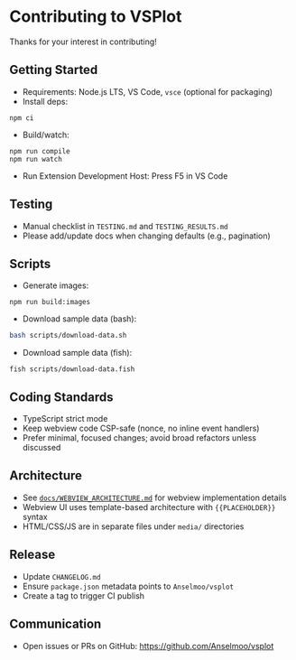 # Contributing to VSPlot

Thanks for your interest in contributing!

## Getting Started
- Requirements: Node.js LTS, VS Code, `vsce` (optional for packaging)
- Install deps:
```fish
npm ci
```
- Build/watch:
```fish
npm run compile
npm run watch
```
- Run Extension Development Host: Press F5 in VS Code

## Testing
- Manual checklist in `TESTING.md` and `TESTING_RESULTS.md`
- Please add/update docs when changing defaults (e.g., pagination)

## Scripts
- Generate images:
```fish
npm run build:images
```
- Download sample data (bash):
```bash
bash scripts/download-data.sh
```
- Download sample data (fish):
```fish
fish scripts/download-data.fish
```

## Coding Standards
- TypeScript strict mode
- Keep webview code CSP-safe (nonce, no inline event handlers)
- Prefer minimal, focused changes; avoid broad refactors unless discussed

## Architecture
- See [`docs/WEBVIEW_ARCHITECTURE.md`](docs/WEBVIEW_ARCHITECTURE.md) for webview implementation details
- Webview UI uses template-based architecture with `{{PLACEHOLDER}}` syntax
- HTML/CSS/JS are in separate files under `media/` directories

## Release
- Update `CHANGELOG.md`
- Ensure `package.json` metadata points to `Anselmoo/vsplot`
- Create a tag to trigger CI publish

## Communication
- Open issues or PRs on GitHub: https://github.com/Anselmoo/vsplot
